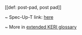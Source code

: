 [[def: post-pad, post pad]]

~ Spec-Up-T link: <a href='https://weboftrust.github.io/WOT-terms/docs/glossary/post-pad'>here</a>

~ More in <a href="https://weboftrust.github.io/WOT-terms/docs/glossary/post-pad">extended KERI glossary</a>
